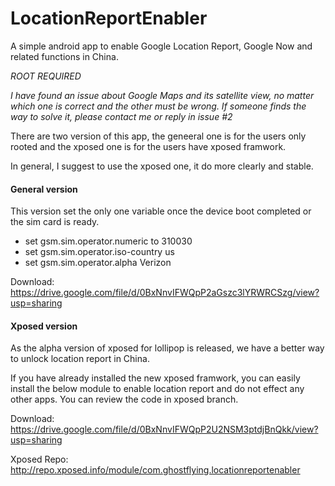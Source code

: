 LocationReportEnabler
=====================

A simple android app to enable Google Location Report, Google Now and related functions in China.

*ROOT REQUIRED*

*I have found an issue about Google Maps and its satellite view, no matter which one is correct and the other must be wrong. If someone finds the way to solve it, please contact me or reply in issue #2*

There are two version of this app, the geneeral one is for the users only rooted and the xposed one is for the users have xposed framwork.

In general, I suggest to use the xposed one, it do more clearly and stable.

#### General version

This version set the only one variable once the device boot completed or the sim card is ready.

+ set gsm.sim.operator.numeric to 310030
+ set gsm.sim.operator.iso-country us
+ set gsm.sim.operator.alpha Verizon

Download: https://drive.google.com/file/d/0BxNnvIFWQpP2aGszc3lYRWRCSzg/view?usp=sharing

#### Xposed version

As the alpha version of xposed for lollipop is released, we have a better way to unlock location report in China.

If you have already installed the new xposed framwork, you can easily install the below module to enable location report and do not effect any other apps. You can review the code in xposed branch.

Download: https://drive.google.com/file/d/0BxNnvIFWQpP2U2NSM3ptdjBnQkk/view?usp=sharing

Xposed Repo: http://repo.xposed.info/module/com.ghostflying.locationreportenabler
